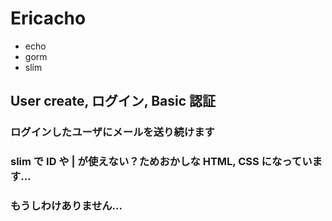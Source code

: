 # Ericacho

- echo
- gorm
- slim

## User create, ログイン, Basic 認証

### ログインしたユーザにメールを送り続けます 

### slim で ID や | が使えない？ためおかしな HTML, CSS になっています...
### もうしわけありません...

